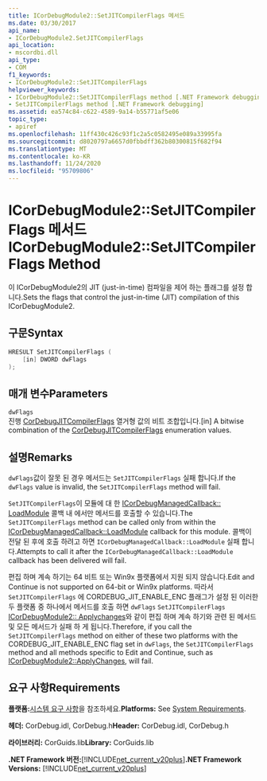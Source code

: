 ```yaml
---
title: ICorDebugModule2::SetJITCompilerFlags 메서드
ms.date: 03/30/2017
api_name:
- ICorDebugModule2.SetJITCompilerFlags
api_location:
- mscordbi.dll
api_type:
- COM
f1_keywords:
- ICorDebugModule2::SetJITCompilerFlags
helpviewer_keywords:
- ICorDebugModule2::SetJITCompilerFlags method [.NET Framework debugging]
- SetJITCompilerFlags method [.NET Framework debugging]
ms.assetid: ea574c84-c622-4589-9a14-b55771af5e06
topic_type:
- apiref
ms.openlocfilehash: 11ff430c426c93f1c2a5c0582495e089a33995fa
ms.sourcegitcommit: d8020797a6657d0fbbdff362b80300815f682f94
ms.translationtype: MT
ms.contentlocale: ko-KR
ms.lasthandoff: 11/24/2020
ms.locfileid: "95709806"
---
```

# <a name="icordebugmodule2setjitcompilerflags-method"></a><span data-ttu-id="bfb26-102">ICorDebugModule2::SetJITCompilerFlags 메서드</span><span class="sxs-lookup"><span data-stu-id="bfb26-102">ICorDebugModule2::SetJITCompilerFlags Method</span></span>

<span data-ttu-id="bfb26-103">이 ICorDebugModule2의 JIT (just-in-time) 컴파일을 제어 하는 플래그를 설정 합니다.</span><span class="sxs-lookup"><span data-stu-id="bfb26-103">Sets the flags that control the just-in-time (JIT) compilation of this ICorDebugModule2.</span></span>  
  
## <a name="syntax"></a><span data-ttu-id="bfb26-104">구문</span><span class="sxs-lookup"><span data-stu-id="bfb26-104">Syntax</span></span>  
  
```cpp  
HRESULT SetJITCompilerFlags (  
    [in] DWORD dwFlags  
);  
```  
  
## <a name="parameters"></a><span data-ttu-id="bfb26-105">매개 변수</span><span class="sxs-lookup"><span data-stu-id="bfb26-105">Parameters</span></span>  

 `dwFlags`  
 <span data-ttu-id="bfb26-106">진행 [CorDebugJITCompilerFlags](cordebugjitcompilerflags-enumeration.md) 열거형 값의 비트 조합입니다.</span><span class="sxs-lookup"><span data-stu-id="bfb26-106">[in] A bitwise combination of the [CorDebugJITCompilerFlags](cordebugjitcompilerflags-enumeration.md) enumeration values.</span></span>  
  
## <a name="remarks"></a><span data-ttu-id="bfb26-107">설명</span><span class="sxs-lookup"><span data-stu-id="bfb26-107">Remarks</span></span>  

 <span data-ttu-id="bfb26-108">`dwFlags`값이 잘못 된 경우 메서드는 `SetJITCompilerFlags` 실패 합니다.</span><span class="sxs-lookup"><span data-stu-id="bfb26-108">If the `dwFlags` value is invalid, the `SetJITCompilerFlags` method will fail.</span></span>  
  
 <span data-ttu-id="bfb26-109">`SetJITCompilerFlags`이 모듈에 대 한 [ICorDebugManagedCallback:: LoadModule](icordebugmanagedcallback-loadmodule-method.md) 콜백 내 에서만 메서드를 호출할 수 있습니다.</span><span class="sxs-lookup"><span data-stu-id="bfb26-109">The `SetJITCompilerFlags` method can be called only from within the [ICorDebugManagedCallback::LoadModule](icordebugmanagedcallback-loadmodule-method.md) callback for this module.</span></span> <span data-ttu-id="bfb26-110">콜백이 전달 된 후에 호출 하려고 하면 `ICorDebugManagedCallback::LoadModule` 실패 합니다.</span><span class="sxs-lookup"><span data-stu-id="bfb26-110">Attempts to call it after the `ICorDebugManagedCallback::LoadModule` callback has been delivered will fail.</span></span>  
  
 <span data-ttu-id="bfb26-111">편집 하며 계속 하기는 64 비트 또는 Win9x 플랫폼에서 지원 되지 않습니다.</span><span class="sxs-lookup"><span data-stu-id="bfb26-111">Edit and Continue is not supported on 64-bit or Win9x platforms.</span></span> <span data-ttu-id="bfb26-112">따라서 `SetJITCompilerFlags` 에 CORDEBUG_JIT_ENABLE_ENC 플래그가 설정 된 이러한 두 플랫폼 중 하나에서 메서드를 호출 하면 `dwFlags` `SetJITCompilerFlags` [ICorDebugModule2:: Applychanges](icordebugmodule2-applychanges-method.md)와 같이 편집 하며 계속 하기와 관련 된 메서드 및 모든 메서드가 실패 하 게 됩니다.</span><span class="sxs-lookup"><span data-stu-id="bfb26-112">Therefore, if you call the `SetJITCompilerFlags` method on either of these two platforms with the CORDEBUG_JIT_ENABLE_ENC flag set in `dwFlags`, the `SetJITCompilerFlags` method and all methods specific to Edit and Continue, such as [ICorDebugModule2::ApplyChanges](icordebugmodule2-applychanges-method.md), will fail.</span></span>  
  
## <a name="requirements"></a><span data-ttu-id="bfb26-113">요구 사항</span><span class="sxs-lookup"><span data-stu-id="bfb26-113">Requirements</span></span>  

 <span data-ttu-id="bfb26-114">**플랫폼:**[시스템 요구 사항](../../get-started/system-requirements.md)을 참조하세요.</span><span class="sxs-lookup"><span data-stu-id="bfb26-114">**Platforms:** See [System Requirements](../../get-started/system-requirements.md).</span></span>  
  
 <span data-ttu-id="bfb26-115">**헤더:** CorDebug.idl, CorDebug.h</span><span class="sxs-lookup"><span data-stu-id="bfb26-115">**Header:** CorDebug.idl, CorDebug.h</span></span>  
  
 <span data-ttu-id="bfb26-116">**라이브러리:** CorGuids.lib</span><span class="sxs-lookup"><span data-stu-id="bfb26-116">**Library:** CorGuids.lib</span></span>  
  
 <span data-ttu-id="bfb26-117">**.NET Framework 버전:**[!INCLUDE[net_current_v20plus](../../../../includes/net-current-v20plus-md.md)]</span><span class="sxs-lookup"><span data-stu-id="bfb26-117">**.NET Framework Versions:** [!INCLUDE[net_current_v20plus](../../../../includes/net-current-v20plus-md.md)]</span></span>
